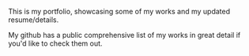 This is my portfolio, showcasing some of my works and my updated resume/details.

My github has a public comprehensive list of my works in great detail if you'd like to check them out.
